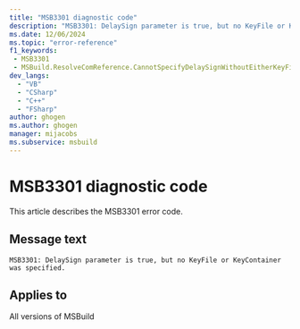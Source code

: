 ```yaml
---
title: "MSB3301 diagnostic code"
description: "MSB3301: DelaySign parameter is true, but no KeyFile or KeyContainer was specified."
ms.date: 12/06/2024
ms.topic: "error-reference"
f1_keywords:
 - MSB3301
 - MSBuild.ResolveComReference.CannotSpecifyDelaySignWithoutEitherKeyFileOrKeyContainer
dev_langs:
  - "VB"
  - "CSharp"
  - "C++"
  - "FSharp"
author: ghogen
ms.author: ghogen
manager: mijacobs
ms.subservice: msbuild
---
```


# MSB3301 diagnostic code

<!-- :::ErrorDefinitionDescription::: -->
<!-- :::editable-content name="introDescription"::: -->
This article describes the MSB3301 error code.
<!-- :::editable-content-end::: -->

## Message text

`MSB3301: DelaySign parameter is true, but no KeyFile or KeyContainer was specified.`

<!-- :::editable-content name="postOutputDescription"::: -->
<!--
{StrBegin="MSB3301: "}
-->
<!-- :::editable-content-end::: -->
<!-- :::ErrorDefinitionDescription-end::: -->

## Applies to

All versions of MSBuild
